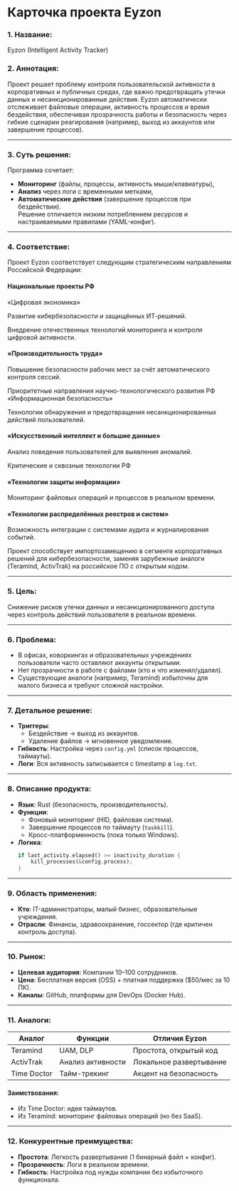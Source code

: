 # **Карточка проекта Eyzon**

### 1. **Название**:  
Eyzon (Intelligent Activity Tracker)

### 2. **Аннотация**:  
Проект решает проблему контроля пользовательской активности в корпоративных и публичных средах, где важно предотвращать утечки данных и несанкционированные действия. Eyzon автоматически отслеживает файловые операции, активность процессов и время бездействия, обеспечивая прозрачность работы и безопасность через гибкие сценарии реагирования (например, выход из аккаунтов или завершение процессов).

---

### 3. **Суть решения**:  
Программа сочетает:  
- **Мониторинг** (файлы, процессы, активность мыши/клавиатуры),  
- **Анализ** через логи с временными метками,  
- **Автоматические действия** (завершение процессов при бездействии).  
Решение отличается низким потреблением ресурсов и настраиваемыми правилами (YAML-конфиг).

---

### 4. **Соответствие**:  
Проект Eyzon соответствует следующим стратегическим направлениям Российской Федерации:

#### Национальные проекты РФ
«Цифровая экономика»

Развитие кибербезопасности и защищённых ИТ-решений.

Внедрение отечественных технологий мониторинга и контроля цифровой активности.

#### «Производительность труда»

Повышение безопасности рабочих мест за счёт автоматического контроля сессий.

Приоритетные направления научно-технологического развития РФ
«Информационная безопасность»

Технологии обнаружения и предотвращения несанкционированных действий пользователей.

#### «Искусственный интеллект и большие данные»

Анализ поведения пользователей для выявления аномалий.

Критические и сквозные технологии РФ

#### «Технологии защиты информации»

Мониторинг файловых операций и процессов в реальном времени.

#### «Технологии распределённых реестров и систем»

Возможность интеграции с системами аудита и журналирования событий.

Проект способствует импортозамещению в сегменте корпоративных решений для кибербезопасности, заменяя зарубежные аналоги (Teramind, ActivTrak) на российское ПО с открытым кодом.

---

### 5. **Цель**:  
Снижение рисков утечки данных и несанкционированного доступа через контроль действий пользователя в реальном времени.

---

### 6. **Проблема**:  
- В офисах, коворкингах и образовательных учреждениях пользователи часто оставляют аккаунты открытыми.  
- Нет прозрачности в работе с файлами (кто и что изменял/удалял).  
- Существующие аналоги (например, Teramind) избыточны для малого бизнеса и требуют сложной настройки.

---

### 7. **Детальное решение**:  
- **Триггеры**:  
  - Бездействие → выход из аккаунтов.  
  - Удаление файлов → мгновенное уведомление.  
- **Гибкость**: Настройка через `config.yml` (список процессов, таймауты).  
- **Логи**: Вся активность записывается с timestamp в `log.txt`.

---

### 8. **Описание продукта**:  
- **Язык**: Rust (безопасность, производительность).  
- **Функции**:  
  - Фоновый мониторинг (HID, файловая система).  
  - Завершение процессов по таймауту (`taskkill`).  
  - Кросс-платформенность (пока только Windows).  
- **Логика**:  
  ```rust
  if last_activity.elapsed() >= inactivity_duration {
      kill_processes(&config.process);
  }
  ```

---

### 9. **Область применения**:  
- **Кто**: IT-администраторы, малый бизнес, образовательные учреждения.  
- **Отрасли**: Финансы, здравоохранение, госсектор (где критичен контроль доступа).

---

### 10. **Рынок**:  
- **Целевая аудитория**: Компании 10–100 сотрудников.  
- **Цена**: Бесплатная версия (OSS) + платная поддержка ($50/мес за 10 ПК).  
- **Каналы**: GitHub, платформы для DevOps (Docker Hub).

---

### 11. **Аналоги**:  
| Аналог           | Функции                     | Отличия Eyzon                    |
|------------------|----------------------------|-----------------------------------|
| Teramind         | UAM, DLP                   | Простота, открытый код            |
| ActivTrak        | Анализ активности          | Локальное развертывание           |
| Time Doctor      | Тайм-трекинг               | Акцент на безопасность            |

#### **Заимствования**:  
- Из Time Doctor: идея таймаутов.  
- Из Teramind: мониторинг файловых операций (но без SaaS).

---

### 12. **Конкурентные преимущества**:  
- **Простота**: Легкость развертывания (1 бинарный файл + конфиг).  
- **Прозрачность**: Логи в реальном времени.  
- **Гибкость**: Настройка под нужды компании без избыточного функционала.  




